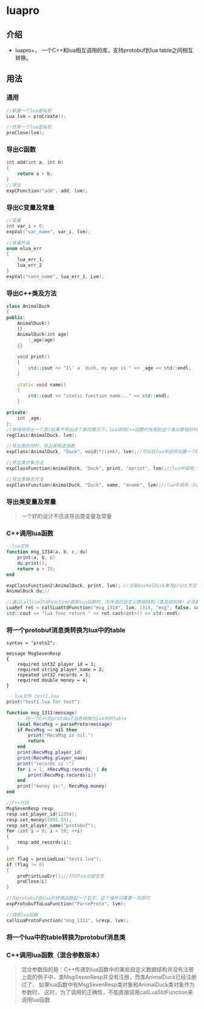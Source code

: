 ﻿# luapro

## 介绍
* luapro+， 一个C++和lua相互调用的库，支持protobuf到lua table之间相互转换。

## 用法

### 通用
```c++
//新建一个lua虚拟机
Lua lvm = proCreate();

//结束一个lua虚拟机
proClose(lvm);
```
### 导出C函数
```c++
int add(int a, int b)
{
    return a + b;
}
//导出
expCFunction("add", add, lvm);
```

### 导出C变量及常量
```c++
//变量
int var_i = 0;
expVal("var_name", var_i, lvm);

//常量的值
enum elua_err
{
    lua_err_1,
    lua_err_2
}
expVal("cons_name", lua_err_1, Lvm);
```

### 导出C++类及方法
```c++
class AnimalDuck
{
public:
    AnimalDuck()
    {}
    AnimalDuck(int age)
        :_age(age)
    {}

    void print()
    {
        std::cout << "I\' a  duck, my age is " << _age << std::endl;
    }

	static void name()
	{
		std::cout << "static function name..." << std::endl;
	}

private:
    int _age;
};
//单纯地导出一个类(如果不导出这个类的情况下，lua调用C++函数时有用到这个类对象指针时，程序会出错)
regClass(AnimalDuck, lvm);

//导出类的同时，导出其构造函数
expClass(AnimalDuck, "Duck", void(*)(int), lvm);//可以在lua中这样创建一个Duck对象：local d = Duck(888)

//导出类对象方法
expClassFunction(AnimalDuck, "Duck", print, "aprint", lvm);//lua中调用：d:aprint()

//导出类静态方法
expClassFunction(AnimalDuck, "Duck", name, "aname", lvm);//lua中调用：Duck.aname()

```
### 导出类变量及常量

>一个好的设计不应该导出类变量及常量

### C++调用lua函数
```lua
--lua文件
function msg_1314(a, b, c, du)
    print(a, b, c)
    du:print();
    return a + 19;
end
```
```c++
expClassFunction2(AnimalDuck, print, lvm); //注册AnimalDuck类及print方法
AnimalDuck du;//

//通过callLuaStdFunction调用lua函数时，所传递的自定义数据结构（类及结构体）必须要先注册
LuaRef ret = callLuaStdFunction("msg_1314", lvm, 1314, "msg", false, &du, L);
std::cout << "lua func return " << ret.cast<int>() << std::endl;
```

### 将一个protobuf消息类转换为lua中的table
```
syntax = "proto2";

message MsgSevenResp
{
	required int32 player_id = 1;
	required string player_name = 2; 
	repeated int32 records = 3;
    required double money = 4;
}

```
```lua
-- lua文件 test1.lua
print("test1.lua for test")

function msg_1311(message)
    -- 将一个C++的protobuf消息转换为lua中的table
	local RecvMsg = parseProto(message)
	if RecvMsg == nil then 
		print("RecvMsg is nil.")
		return 
	end
	print(RecvMsg.player_id)
	print(RecvMsg.player_name)
	print("records is :")
	for i = 1, #RecvMsg.records, 1 do 
		print(RecvMsg.records[i])
	end
	print("money is:", RecvMsg.money)
end
```
```c++
//C++代码
MsgSevenResp resp;
resp.set_player_id(12354);
resp.set_money(5555.55);
resp.set_player_name("protobuf");
for (int i = 0; i < 10; ++i)
{
	resp.add_records(i);
}

int flag = proLoadLua("test1.lua");
if (flag != 0)
{
    proPrintLuaErr();//打印lua出错信息
    proClose(L)
}

//为protobuf到lua的转换函数起一个名字，这个操作只需要一次即可
expProtobufToLuaFunction("ParseProto", lvm);

//调用lua函数
callLuaProtoFunction("msg_1311", &resp, lvm);

```
### 将一个lua中的table转换为protobuf消息类

### C++调用lua函数（混合参数版本）
>混合参数指的是：C++传递到lua函数中的某些自定义数据结构并没有注册
>上面的例子中，类MsgSevenResp并没有注册，而类AnimalDuck已经注册过了，
>如果lua函数中有MsgSevenResp类对象和AnimalDuck类对象作为参数时，
>这时，为了调用的正确性，不能直接调用callLuaStdFunction来调用lua函数
